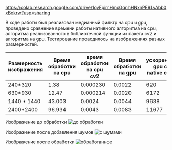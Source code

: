 https://colab.research.google.com/drive/1oyFpimHmxGqnhHNxnPE9LvAbb0xBokrw?usp=sharing


В ходе работы был реализован медианный фильтр на cpu и gpu, проведено сравнение времени работы нативного алгоритма на cpu, алгоритма реализованного в библиотечной функции из пакета cv2 и алгоритма на gpu. Тестирование
проаодилось на изображениях разных размерностей.

| Размерность изображения  | Время обработки на cpu | время обработки на cpu cv2| Время обработки на gpu |ускорение gpu с native cpu | ускорение gpu с cv2 cpu|
| ------------------------ | ---------------------- | --------------------------| -----------------------|---------------------------|------------------------|
|  240*320                 | 1.38                   | 0.000230                    | 0.0022                 | 620                       | 0.1029                 |
|  630*930                 | 12.47                  | 0.000214                    | 0.0020                 | 6172                      |0.1059                  |
| 1440 * 1440              | 43.003                 |0.0024                     |  0.0044                 |  9638                      | 0.5431               |
| 2400*2400                | 96.934                |  0.0043                     | 0.0083               |   11677                     | 0.5235                |




Изображение до обработки
![до обработки](https://github.com/MyCatsGitHub/HPC_labs/raw/main/Salt%20and%20Pepper/peppe%20gray.bmp)

Изображение после добавления шумов
![с шумами](https://github.com/MyCatsGitHub/HPC_labs/raw/main/Salt%20and%20Pepper/peppe%20gray%20noised.bmp)

Изображение после обработки
![обработанное](https://github.com/MyCatsGitHub/HPC_labs/raw/main/Salt%20and%20Pepper/filtered%20peppe.bmp)
